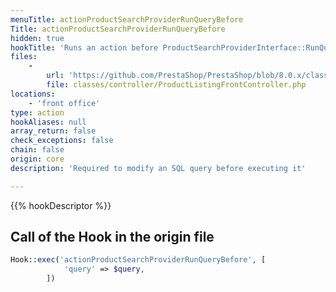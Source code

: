 ```yaml
---
menuTitle: actionProductSearchProviderRunQueryBefore
Title: actionProductSearchProviderRunQueryBefore
hidden: true
hookTitle: 'Runs an action before ProductSearchProviderInterface::RunQuery()'
files:
    -
        url: 'https://github.com/PrestaShop/PrestaShop/blob/8.0.x/classes/controller/ProductListingFrontController.php'
        file: classes/controller/ProductListingFrontController.php
locations:
    - 'front office'
type: action
hookAliases: null
array_return: false
check_exceptions: false
chain: false
origin: core
description: 'Required to modify an SQL query before executing it'

---
```


{{% hookDescriptor %}}

## Call of the Hook in the origin file

```php
Hook::exec('actionProductSearchProviderRunQueryBefore', [
            'query' => $query,
        ])
```
